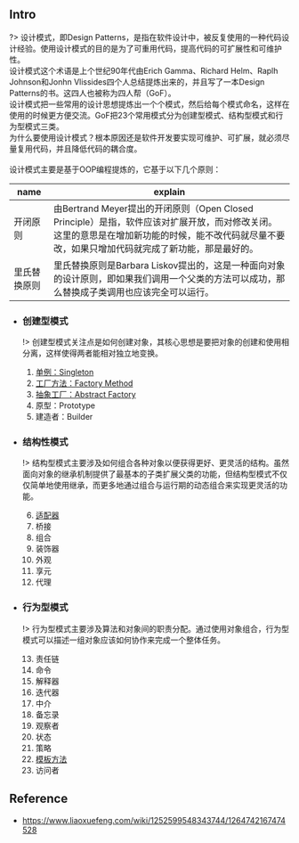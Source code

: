 ## Intro

?> 设计模式，即Design Patterns，是指在软件设计中，被反复使用的一种代码设计经验。使用设计模式的目的是为了可重用代码，提高代码的可扩展性和可维护性。
<br>设计模式这个术语是上个世纪90年代由Erich Gamma、Richard Helm、Raplh Johnson和Jonhn Vlissides四个人总结提炼出来的，并且写了一本Design Patterns的书。这四人也被称为四人帮（GoF）。
<br>设计模式把一些常用的设计思想提炼出一个个模式，然后给每个模式命名，这样在使用的时候更方便交流。GoF把23个常用模式分为创建型模式、结构型模式和行为型模式三类。
<br>为什么要使用设计模式？根本原因还是软件开发要实现可维护、可扩展，就必须尽量复用代码，并且降低代码的耦合度。
<br><br>设计模式主要是基于OOP编程提炼的，它基于以下几个原则：

|name| explain|
| - | - |
| 开闭原则 | 由Bertrand Meyer提出的开闭原则（Open Closed Principle）是指，软件应该对扩展开放，而对修改关闭。这里的意思是在增加新功能的时候，能不改代码就尽量不要改，如果只增加代码就完成了新功能，那是最好的。|
| 里氏替换原则 | 里氏替换原则是Barbara Liskov提出的，这是一种面向对象的设计原则，即如果我们调用一个父类的方法可以成功，那么替换成子类调用也应该完全可以运行。|

* ### 创建型模式
    !> 创建型模式关注点是如何创建对象，其核心思想是要把对象的创建和使用相分离，这样使得两者能相对独立地变换。

    1. [单例：Singleton](./01-singleton.md)
    2. [工厂方法：Factory Method](./02-factory.md)
    3. [抽象工厂：Abstract Factory](./03-abstract-factory.md)
    4. 原型：Prototype
    5. 建造者：Builder

* ### 结构性模式
    !> 结构型模式主要涉及如何组合各种对象以便获得更好、更灵活的结构。虽然面向对象的继承机制提供了最基本的子类扩展父类的功能，但结构型模式不仅仅简单地使用继承，而更多地通过组合与运行期的动态组合来实现更灵活的功能。

    6. [适配器](./06-adapter.md)
    7. 桥接
    8. 组合
    9. 装饰器
    10. 外观
    11. 享元
    12. 代理

* ### 行为型模式
    !> 行为型模式主要涉及算法和对象间的职责分配。通过使用对象组合，行为型模式可以描述一组对象应该如何协作来完成一个整体任务。

    13. 责任链
    14. 命令
    15. 解释器
    16. 迭代器
    17. 中介
    18. 备忘录
    19. 观察者
    20. 状态
    21. 策略
    22. [模板方法](./22-template.md)
    23. 访问者


## Reference
* https://www.liaoxuefeng.com/wiki/1252599548343744/1264742167474528